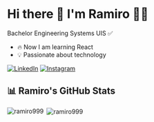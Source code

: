 

# Hi there 👋 I'm Ramiro 🧑‍💻

Bachelor Engineering Systems UIS :white_check_mark:

- :fire: Now I am learning React
- :bulb: Passionate about technology

[![LinkedIn](https://img.shields.io/badge/-LinkedIn-blue?style=flat-square&logo=LinkedIn)](https://www.linkedin.com/in/ramiro-avila-chacon/) [![Instagram](https://img.shields.io/badge/-Instagram-C13584?style=flat-square&logo=Instagram)](URL_DE_INSTAGRAM)

## 📊 Ramiro's GitHub Stats

<p><img align="left" src="https://github-readme-stats.vercel.app/api/top-langs?username=ramiro999&show_icons=true&locale=en&layout=compact" alt="ramiro999" /></p>

<p>&nbsp;<img align="center" src="https://github-readme-stats.vercel.app/api?username=ramiro999&show_icons=true&locale=en" alt="ramiro999" /></p>

